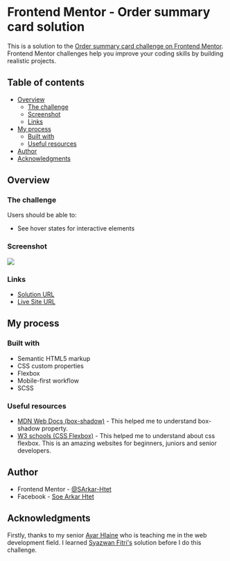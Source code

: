 # Frontend Mentor - Order summary card solution

This is a solution to the [Order summary card challenge on Frontend Mentor](https://www.frontendmentor.io/challenges/order-summary-component-QlPmajDUj). Frontend Mentor challenges help you improve your coding skills by building realistic projects. 

## Table of contents

- [Overview](#overview)
  - [The challenge](#the-challenge)
  - [Screenshot](#screenshot)
  - [Links](#links)
- [My process](#my-process)
  - [Built with](#built-with)
  - [Useful resources](#useful-resources)
- [Author](#author)
- [Acknowledgments](#acknowledgments)

## Overview

### The challenge

Users should be able to:

- See hover states for interactive elements

### Screenshot

![](./images/desktop-preview.png)

### Links

- [Solution URL](https://github.com/SArkar-Htet/order-summary-component.git)
- [Live Site URL](https://sarkar-htet.github.io/order-summary-component/)

## My process

### Built with

- Semantic HTML5 markup
- CSS custom properties
- Flexbox
- Mobile-first workflow
- SCSS

### Useful resources

- [MDN Web Docs (box-shadow)](https://developer.mozilla.org/en-US/docs/Web/CSS/box-shadow) - This helped me to understand box-shadow property.
- [W3 schools (CSS Flexbox)](https://www.w3schools.com/css/css3_flexbox.asp) - This helped me to understand about css flexbox. This is an amazing websites for beginners, juniors and senior developers.

## Author

- Frontend Mentor - [@SArkar-Htet](https://www.frontendmentor.io/profile/SArkar-Htet)
- Facebook - [Soe Arkar Htet](https://www.facebook.com/soearkar.htet.526)

## Acknowledgments

Firstly, thanks to my senior [Ayar Hlaine](https://ayarhlaine.dev/) who is teaching me in the web development field. I learned [Syazwan Fitri's](https://www.frontendmentor.io/profile/syzwnftr) solution before I do this challenge.
